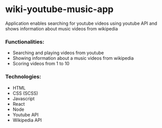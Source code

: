 # wiki-youtube-music-app
Application enables searching for youtube videos using youtube API and shows information about music videos from wikipedia

### Functionalities:
- Searching and playing videos from youtube
- Showing information about a music videos from wikipedia
- Scoring videos from 1 to 10

### Technologies:
- HTML
- CSS (SCSS)
- Javascript
- React
- Node
- Youtube API
- Wikipedia API
